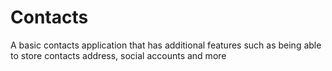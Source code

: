 # Contacts
A basic contacts application that has additional features such as being able to store contacts address, social accounts and more
